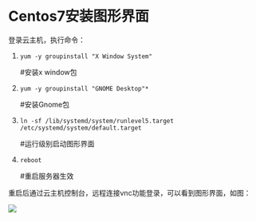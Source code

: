 # Centos7安装图形界面

登录云主机，执行命令：

1. ```
   yum -y groupinstall "X Window System"
   ```

    #安装x window包

2. ```
   yum -y groupinstall "GNOME Desktop"*
   ```

    #安装Gnome包

3. ```
   ln -sf /lib/systemd/system/runlevel5.target /etc/systemd/system/default.target
   ```

    #运行级别启动图形界面

4. ```
   reboot
   ```

    #重启服务器生效

重启后通过云主机控制台，远程连接vnc功能登录，可以看到图形界面，如图：

![](../../../../../image/Elastic-Compute/Virtual-Machine/Linux/Centos7%E5%AE%89%E8%A3%85%E5%9B%BE%E5%BD%A2%E7%95%8C%E9%9D%A201.png)
